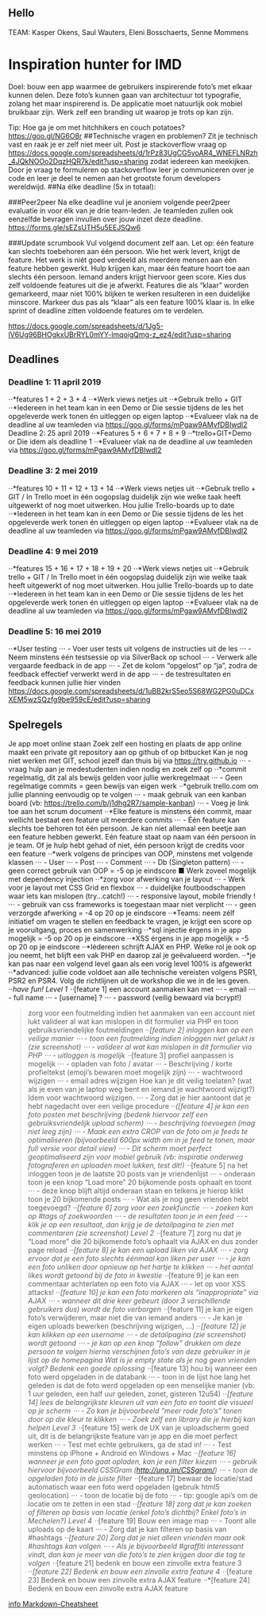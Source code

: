 ## Hello 

TEAM: Kasper Okens, Saul Wauters, Eleni Bosschaerts, Senne Mommens

# Inspiration hunter for IMD
Doel: bouw een app waarmee de gebruikers inspirerende foto’s met elkaar kunnen delen. Deze foto’s kunnen gaan van architectuur tot typografie, zolang het maar inspirerend is. De applicatie moet natuurlijk ook mobiel bruikbaar zijn. Werk zelf een branding uit waarop je trots op kan zijn.

Tip: Hoe ga je om met hitchhikers en couch potatoes? https://goo.gl/NG6O8r
##Technische vragen en problemen? 
Zit je technisch vast en raak je er zelf niet meer uit. Post je stackoverflow vraag op https://docs.google.com/spreadsheets/d/1rPz83UgCG5voAR4_WNEFLNRzh_4JQkNOOo2DqzHQR7k/edit?usp=sharing zodat iedereen kan meekijken. Door je vraag te formuleren op stackoverflow leer je communiceren over je code en leer je deel te nemen aan het grootste forum developers wereldwijd.
##Na élke deadline (5x in totaal):

###Peer2peer
Na elke deadline vul je anoniem volgende peer2peer evaluatie in voor élk van je drie team-leden. Je teamleden zullen ook eenzelfde bevragen invullen over jouw inzet deze deadline.
https://forms.gle/sEZsUTH5u5EEJSQw6

###Update scrumbook
Vul volgend document zelf aan. Let op: één feature kan slechts toebehoren aan één persoon. Wie het werk levert, krijgt de feature. Het werk is niét goed verdeeld als meerdere mensen aan één feature hebben gewerkt. Hulp krijgen kan, maar één feature hoort toe aan slechts één persoon. Iemand anders krijgt hiervoor geen score. Kies dus zelf voldoende features uit die je afwerkt. Features die als “klaar” worden gemarkeerd, maar niet 100% blijken te werken resulteren in een duidelijke minscore. Markeer dus pas als “klaar” als een feature 100% klaar is. In elke sprint of deadline zitten voldoende features om te verdelen.

https://docs.google.com/spreadsheets/d/1Jg5-lV6Ug96BHOgkxUBrRYL0mYY-lmqoigQmg-z_ez4/edit?usp=sharing


## Deadlines
### Deadline 1: 11 april 2019
⋅⋅*features 1 + 2 + 3 + 4
⋅⋅*Werk views netjes uit
⋅⋅*Gebruik trello + GIT
⋅⋅*Iedereen in het team kan in een Demo or Die sessie tijdens de les het opgeleverde werk tonen én uitleggen op eigen laptop
⋅⋅*Evalueer vlak na de deadline al uw teamleden via https://goo.gl/forms/mPgaw9AMvfDBIwdI2
Deadline 2: 25 april 2019
⋅⋅*Features 5 + 6 + 7 + 8 + 9
⋅⋅*trello+GIT+Demo or Die idem als deadline 1
⋅⋅*Evalueer vlak na de deadline al uw teamleden via https://goo.gl/forms/mPgaw9AMvfDBIwdI2

### Deadline 3: 2 mei 2019
⋅⋅*features 10 + 11 + 12 + 13 + 14
⋅⋅*Werk views netjes uit
⋅⋅*Gebruik trello + GIT / In Trello moet in één oogopslag duidelijk zijn wie welke taak heeft uitgewerkt of nog moet uitwerken. Hou jullie Trello-boards up to date
⋅⋅*Iedereen in het team kan in een Demo or Die sessie tijdens de les het opgeleverde werk tonen én uitleggen op eigen laptop
⋅⋅*Evalueer vlak na de deadline al uw teamleden via https://goo.gl/forms/mPgaw9AMvfDBIwdI2
### Deadline 4: 9 mei 2019
⋅⋅*features 15 + 16 + 17 + 18 + 19 + 20
⋅⋅*Werk views netjes uit
⋅⋅*Gebruik trello + GIT / In Trello moet in één oogopslag duidelijk zijn wie welke taak heeft uitgewerkt of nog moet uitwerken. Hou jullie Trello-boards up to date
⋅⋅*Iedereen in het team kan in een Demo or Die sessie tijdens de les het opgeleverde werk tonen én uitleggen op eigen laptop
⋅⋅*Evalueer vlak na de deadline al uw teamleden via https://goo.gl/forms/mPgaw9AMvfDBIwdI2
### Deadline 5: 16 mei 2019
⋅⋅*User testing
⋅⋅⋅ - Voer user tests uit volgens de instructies uit de les
⋅⋅⋅ - Neem minstens één testsessie op via SilverBack op school
⋅⋅⋅ - Verwerk alle vergaarde feedback in de app
⋅⋅⋅ - Zet de kolom “opgelost” op “ja”, zodra de feedback effectief verwerkt werd in de app
⋅⋅⋅ - de testresultaten en feedback kunnen jullie hier vinden
https://docs.google.com/spreadsheets/d/1uBB2krS5eo5S68WG2PG0uDCxXEM5wzSQzfg9be959cE/edit?usp=sharing


## Spelregels
Je app moet online staan
Zoek zelf een hosting en plaats de app online
maakt een private git repository aan op github of op bitbucket
Kan je nog niet werken met GIT, school jezelf dan thuis bij via https://try.github.io
⋅⋅⋅ - vraag hulp aan je medestudenten indien nodig en zoek zelf op
⋅⋅*commit regelmatig, dit zal als bewijs gelden voor jullie werkregelmaat
⋅⋅⋅ - Geen regelmatige commits = geen bewijs van eigen werk
⋅⋅*gebruik trello.com om jullie planning eenvoudig op te volgen
⋅⋅⋅ - maak gebruik van een kanban board (vb: https://trello.com/b/j1dhg2R7/sample-kanban)
⋅⋅⋅ - Voeg je link toe aan het scrum document
⋅⋅*Elke feature is minstens één commit, maar wellicht bestaat een feature uit meerdere commits
⋅⋅⋅ - Één feature kan slechts toe behoren tot één persoon. Je kan niet allemaal een beetje aan een feature hebben gewerkt. Eén feature staat op naam van één persoon in je team. Of je hulp hebt gehad of niet, één persoon krijgt de credits voor een feature
⋅⋅*werk volgens de principes van OOP, minstens met volgende klassen
⋅⋅⋅ - User
⋅⋅⋅ - Post
⋅⋅⋅ - Comment
⋅⋅⋅ - Db (Singleton pattern)
⋅⋅⋅ - geen correct gebruik van OOP = -5 op je eindscore
■	Werk zoveel mogelijk met dependency injection
⋅⋅*zorg voor afwerking van je layout 
⋅⋅⋅ - Werk voor je layout met CSS Grid en flexbox
⋅⋅⋅ - duidelijke foutboodschappen waar iets kan mislopen (try...catch!)
⋅⋅⋅ - responsive layout, mobile friendly !
⋅⋅⋅ - gebruik van css frameworks is toegestaan maar niet verplicht
⋅⋅⋅ - geen verzorgde afwerking = -4 op 20 op je eindscore
⋅⋅*Teams: neem zélf initiatief om vragen te stellen en feedback te vragen, je krijgt een score op je vooruitgang, proces en samenwerking
⋅⋅*sql injectie érgens in je app mogelijk = -5 op 20 op je eindscore
⋅⋅*XSS érgens in je app mogelijk = -5 op 20 op je eindscore
⋅⋅*Iédereen schrijft AJAX en PHP. Welke rol je ook op jou neemt, het blijft een vak PHP en daarop zal je geëvalueerd worden.
⋅⋅*je kan pas naar een volgend level gaan als een vorig level 100% is afgewerkt
⋅⋅*advanced: jullie code voldoet aan alle technische vereisten volgens PSR1, PSR2 en PSR4. Volg de richtlijnen uit de workshop die we in de les geven.
⋅⋅*have fun!
Level 1
⋅⋅*[feature 1] een account aanmaken kan met
⋅⋅⋅ - email
⋅⋅⋅ - full name
⋅⋅⋅ - [username] ?
⋅⋅⋅ - password (veilig bewaard via bcrypt!)
>	zorg voor een foutmelding indien het aanmaken van een account niet lukt 
>	valideer al wat kan mislopen in dit formulier via PHP en toon gebruiksvriendelijke foutmeldingen
⋅⋅*[feature 2] inloggen kan op een veilige manier
⋅⋅⋅ - toon een foutmelding indien inloggen niet gelukt is (zie screenshot)
⋅⋅⋅ - valideer al wat kan mislopen in dit formulier via PHP
⋅⋅⋅ - uitloggen is mogelijk
⋅⋅*[feature 3] profiel aanpassen is mogelijk
⋅⋅⋅ - opladen van foto / avatar
⋅⋅⋅ - Beschrijving / korte profieltekst (emoji’s bewaren moet mogelijk zijn)
⋅⋅⋅ - wachtwoord wijzigen
⋅⋅⋅ - email adres wijzigen
>	Hoe kan je dit veilig toelaten? (wat als je even van je laptop weg bent en iemand je wachtwoord wijzigt?) Idem voor wachtwoord wijzigen.
⋅⋅⋅ - Zorg dat je hier aantoont dat je hebt nagedacht over een veilige procedure 
⋅⋅*([feature 4] je kan een foto posten met beschrijving (bedenk hiervoor zelf een gebruiksvriendelijk upload scherm)
⋅⋅⋅ - beschrijving toevoegen (mag niet leeg zijn)
⋅⋅⋅ - Maak een extra CROP van de foto om je feeds te optimaliseren (bijvoorbeeld 600px width om in je feed te tonen, maar full versie voor detail view)
⋅⋅⋅ - Dit scherm moet perfect geoptimaliseerd zijn voor mobiel gebruik (vb: inspiratie onderweg fotograferen en uploaden moet lukken, test dit!)
⋅⋅*[feature 5] na het inloggen toon je de laatste 20 posts van je vriendenlijst
⋅⋅⋅ - onderaan toon je een knop “Load more” 20 bijkomende posts ophaalt en toont
⋅⋅⋅ - deze knop blijft altijd onderaan staan en telkens je hierop klikt toon je 20 bijkomende posts
⋅⋅⋅ - Wat als je nog geen vrienden hebt toegevoegd?
⋅⋅*[feature 6] zorg voor een zoekfunctie
⋅⋅⋅ - zoeken kan op #tags of zoekwoorden
⋅⋅⋅ - de resultaten toon je in een feed
⋅⋅⋅ - klik je op een resultaat, dan krijg je de detailpagina te zien met commentaren (zie screenshot)
Level 2
⋅⋅*[feature 7] zorg nu dat je “Load more” die 20 bijkomende foto’s ophaalt via AJAX en dus zonder page reload
⋅⋅*[feature 8] je kan een upload liken via AJAX
⋅⋅⋅ - zorg ervoor dat je een foto slechts éénmaal kan liken per user
⋅⋅⋅ - je kan een foto unliken door opnieuw op het hartje te klikken
⋅⋅⋅ - het aantal likes wordt getoond bij de foto in kwestie
⋅⋅*[feature 9] je kan een commentaar achterlaten op een foto via AJAX
⋅⋅⋅ - let op voor XSS attacks!
⋅⋅*[feature 10] je kan een foto markeren als “inappropriate” via AJAX
⋅⋅⋅ - wanneer dit drie keer gebeurt (door 3 verschillende gebruikers dus) wordt de foto verborgen
⋅⋅*[feature 11] je kan je eigen foto’s verwijderen, maar niet die van iemand anders
⋅⋅⋅ - Je kan je eigen uploads bewerken (beschrijving wijzigen, …)
⋅⋅*[feature 12] je kan klikken op een username
⋅⋅⋅ - de detailpagina (zie screenshot) wordt getoond 
⋅⋅⋅ - je kan op een knop “follow” drukken om deze persoon te volgen 
>	hierna verschijnen foto’s van deze gebruiker in je lijst op de homepagina
>	Wat is je empty state als je nog geen vrienden volgt? Bedenk een goede oplossing
⋅⋅*[feature 13] hou bij wanneer een foto werd opgeladen in de databank
⋅⋅⋅ - toon in de lijst hoe lang het geleden is dat de foto werd opgeladen op een menselijke manier (vb: 1 uur geleden, een half uur geleden, zonet, gisteren 12u54)
⋅⋅*[feature 14] lees de belangrijkste kleuren uit van een foto en toont die visueel op je scherm
⋅⋅⋅ - Zo kan je bijvoorbeeld “meer rode foto’s” tonen door op die kleur te klikken
⋅⋅⋅ - Zoek zelf een library die je hierbij kan helpen
Level 3
⋅⋅*[feature 15] werk de UX van je uploadscherm goed uit, dit is de belangrijkste feature van je app en die moet perfect werken
⋅⋅⋅ - Test met echte gebruikers, ga de stad in!
⋅⋅⋅ - Test minstens op iPhone + Android en Windows + Mac
⋅⋅*[feature 16] wanneer je een foto gaat opladen, kan je een filter kiezen
⋅⋅⋅ - gebruik hiervoor bijvoorbeeld CSSGram (http://una.im/CSSgram/)
⋅⋅⋅ - toon de opgeladen foto in de juiste filter
⋅⋅*[feature 17] bewaar de locatie/stad automatisch waar een foto werd opgeladen (gebruik html5 geolocation)
⋅⋅⋅ - toon de locatie bij de foto
⋅⋅⋅ - tip: google api’s om de locatie om te zetten in een stad
⋅⋅*[feature 18] zorg dat je kan zoeken of filteren op basis van locatie (enkel foto’s dichtbij? Enkel foto’s in Mechelen?)
Level 4
⋅⋅*[feature 19] Bouw een image map
⋅⋅⋅ - Toont alle uploads op de kaart
⋅⋅⋅ - Zorg dat je kan filteren op basis van #hashtags
⋅⋅*[feature 20] Zorg dat je niet alleen vrienden maar ook #hashtags kan volgen
⋅⋅⋅ - Als je bijvoorbeeld #graffiti interessant vindt, dan kan je meer van die foto’s te zien krijgen door die tag te volgen
⋅⋅*[feature 21] bedenk en bouw een zinvolle extra feature 3
⋅⋅*[feature 22] Bedenk en bouw een zinvolle extra feature 4
⋅⋅*[feature 23] Bedenk en bouw een zinvolle extra AJAX feature
⋅⋅*[feature 24] Bedenk en bouw een zinvolle extra AJAX feature

[info Markdown-Cheatsheet](https://github.com/adam-p/markdown-here/wiki/Markdown-Cheatsheet)